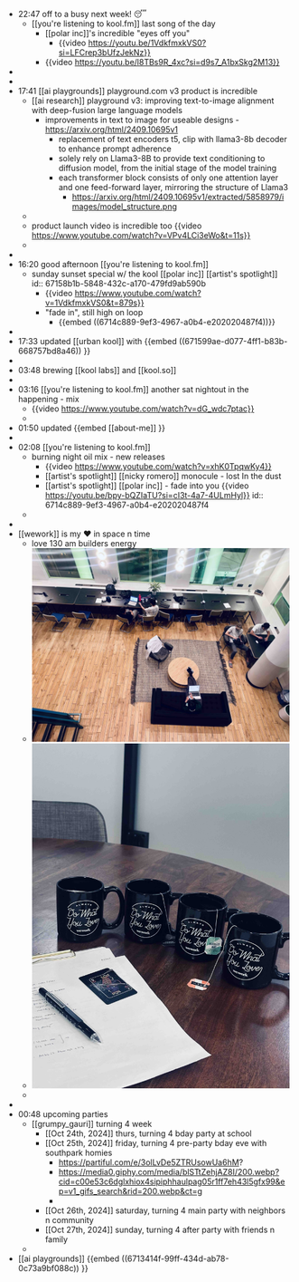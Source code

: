 - 22:47 off to a busy next week! 😴
	- [[you're listening to kool.fm]] last song of the day
		- [[polar inc]]'s incredible "eyes off you"
			- {{video https://youtu.be/1VdkfmxkVS0?si=LFCrep3bUfzJekNz}}
		- {{video https://youtu.be/l8TBs9R_4xc?si=d9s7_A1bxSkg2M13}}
-
-
- 17:41 [[ai playgrounds]] playground.com v3 product is incredible
	- [[ai research]] playground v3: improving text-to-image alignment with deep-fusion large language models
		- improvements in text to image for useable designs -  https://arxiv.org/html/2409.10695v1
			- replacement of text encoders t5, clip with llama3-8b decoder to enhance prompt adherence
			- solely rely on Llama3-8B to provide text conditioning to diffusion model, from the initial stage of the model training
			- each transformer block consists of only one attention layer and one feed-forward layer, mirroring the structure of Llama3
				- https://arxiv.org/html/2409.10695v1/extracted/5858979/images/model_structure.png
	-
	- product launch video is incredible too {{video https://www.youtube.com/watch?v=VPv4LCi3eWo&t=11s}}
	-
-
- 16:20 good afternoon [[you're listening to kool.fm]]
	- sunday sunset special w/ the kool [[polar inc]] [[artist's spotlight]]
	  id:: 67158b1b-5848-432c-a170-479fd9ab590b
		- {{video https://www.youtube.com/watch?v=1VdkfmxkVS0&t=879s}}
		- "fade in", still high on loop
			- {{embed ((6714c889-9ef3-4967-a0b4-e202020487f4))}}
-
- 17:33 updated [[urban kool]] with {{embed ((671599ae-d077-4ff1-b83b-668757bd8a46)) }}
-
- 03:48 brewing [[kool labs]] and [[kool.so]]
-
- 03:16 [[you're listening to kool.fm]] another sat nightout in the happening - mix
	- {{video https://www.youtube.com/watch?v=dG_wdc7ptac}}
	-
- 01:50 updated {{embed [[about-me]] }}
-
- 02:08 [[you're listening to kool.fm]]
	- burning night oil mix - new releases
		- {{video https://www.youtube.com/watch?v=xhK0TpqwKy4}}
		- [[artist's spotlight]] [[nicky romero]] monocule - lost In the dust
		- [[artist's spotlight]] [[polar inc]] - fade into you {{video https://youtu.be/bpy-bQZIaTU?si=cI3t-4a7-4ULmHyl}}
		  id:: 6714c889-9ef3-4967-a0b4-e202020487f4
	-
-
- [[wework]] is my ❤️ in space n time
	- love 130 am builders energy
	- ![IMG_9608.jpg](../assets/IMG_9608_1729413298506_0.jpg)
	- ![IMG_9601.jpg](../assets/IMG_9601_1729413377481_0.jpg)
	-
-
- 00:48 upcoming parties
	- [[grumpy_gauri]] turning 4 week
		- [[Oct 24th, 2024]] thurs, turning 4 bday party at school
		- [[Oct 25th, 2024]] friday, turning 4 pre-party bday eve with southpark homies
			- https://partiful.com/e/3olLvDe5ZTRUsowUa6hM?
			- https://media0.giphy.com/media/blSTtZehjAZ8I/200.webp?cid=c00e53c6dglxhiox4sipiphhaulpag05r1ff7eh43l5gfx99&ep=v1_gifs_search&rid=200.webp&ct=g
			-
		- [[Oct 26th, 2024]] saturday, turning 4 main party with neighbors n community
		- [[Oct 27th, 2024]] sunday, turning 4 after party with friends n family
	-
- [[ai playgrounds]] {{embed ((6713414f-99ff-434d-ab78-0c73a9bf088c)) }}